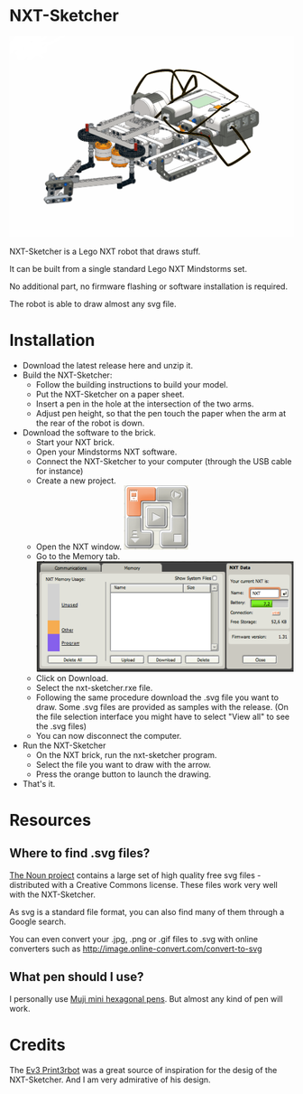# NXT-Sketcher

![NXT-Sketcher 3D view](building_instructions_files/cover.png?raw=true)

NXT-Sketcher is a Lego NXT robot that draws stuff.

It can be built from a single standard Lego NXT Mindstorms set.

No additional part, no firmware flashing or software installation is required.

The robot is able to draw almost any svg file.

# Installation

- Download the latest release here and unzip it.
- Build the NXT-Sketcher:
  - Follow the building instructions to build your model.
  - Put the NXT-Sketcher on a paper sheet.
  - Insert a pen in the hole at the intersection of the two arms.
  - Adjust pen height, so that the pen touch the paper when the arm at the rear of the robot is down.
- Download the software to the brick.
  - Start your NXT brick.
  - Open your Mindstorms NXT software.
  - Connect the NXT-Sketcher to your computer (through the USB cable for instance)
  - Create a new project.
  - Open the NXT window. ![NXT-window](images/NXT-window.png?raw=true)
  - Go to the Memory tab. ![NXT-window](images/Memory-tab.png?raw=true)
  - Click on Download.
  - Select the nxt-sketcher.rxe file.
  - Following the same procedure download the .svg file you want to draw.
    Some .svg files are provided as samples with the release.
    (On the file selection interface you might have to select "View all" to see the .svg files)
  - You can now disconnect the computer.
- Run the NXT-Sketcher
  - On the NXT brick, run the nxt-sketcher program.
  - Select the file you want to draw with the arrow.
  - Press the orange button to launch the drawing.
- That's it.

# Resources

## Where to find .svg files?

[The Noun project](https://thenounproject.com/) contains a large set of high quality free svg files - distributed with a Creative Commons license.
These files work very well with the NXT-Sketcher.

As svg is a standard file format, you can also find many of them through a Google search.

You can even convert your .jpg, .png or .gif files to .svg with online converters such as http://image.online-convert.com/convert-to-svg

## What pen should I use?

I personally use [Muji mini hexagonal pens](http://www.muji.eu/pages/online.asp?Sec=13&Sub=53&PID=6554).
But almost any kind of pen will work.

# Credits

The [Ev3 Print3rbot](http://www.ev3dev.org/projects/2015/05/06/EV3-Print3rbot/) was a great source of inspiration for the desig of the NXT-Sketcher.
And I am very admirative of his design.